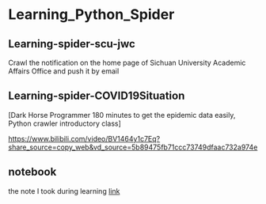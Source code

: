 
# Learning_Python_Spider

## Learning-spider-scu-jwc
Crawl the notification on the home page of Sichuan University Academic Affairs Office and push it by email


## Learning-spider-COVID19Situation
[Dark Horse Programmer 180 minutes to get the epidemic data easily, Python crawler introductory class]

https://www.bilibili.com/video/BV1464y1c7Eq?share_source=copy_web&vd_source=5b89475fb71ccc73749dfaac732a974e

## notebook
the note I took during learning [link](other_file.md)
